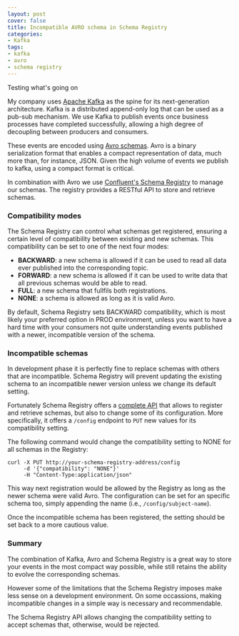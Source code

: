 ```yaml
---
layout: post
cover: false
title: Incompatible AVRO schema in Schema Registry
categories:
- Kafka
tags:
- kafka
- avro
- schema registry
---
```


Testing what's going on

My company uses [Apache Kafka](http://kafka.apache.org/) as the spine for its next-generation architecture. Kafka is a distributed append-only log that can be used as a pub-sub mechanism. We use Kafka to publish events once business processes have completed successfully, allowing a high degree of decoupling between producers and consumers.

These events are encoded using [Avro schemas](http://avro.apache.org). Avro is a binary serialization format that enables a compact representation of data, much more than, for instance, JSON. Given the high volume of events we publish to kafka, using a compact format is critical.

In combination with Avro we use [Confluent's Schema Registry](https://github.com/confluentinc/schema-registry) to manage our schemas. The registry provides a RESTful API to store and retrieve schemas.

### Compatibility modes

The Schema Registry can control what schemas get registered, ensuring a certain level of compatibility between existing and new schemas. This compatibility can be set to one of the next four modes:

- **BACKWARD**: a new schema is allowed if it can be used to read all data ever published into the corresponding topic.
- **FORWARD**: a new schema is allowed if it can be used to write data that all previous schemas would be able to read.
- **FULL**: a new schema that fullfils both registrations.
- **NONE**: a schema is allowed as long as it is valid Avro.

By default, Schema Registry sets BACKWARD compatibility, which is most likely your preferred option in PROD environment, unless you want to have a hard time with your consumers not quite understanding events published with a newer, incompatible version of the schema.

### Incompatible schemas

In development phase it is perfectly fine to replace schemas with others that are incompatible. Schema Registry will prevent updating the existing schema to an incompatible newer version unless we change its default setting.

Fortunately Schema Registry offers a [complete API](http://docs.confluent.io/1.0/schema-registry/docs/api.html) that allows to register and retrieve schemas, but also to change some of its configuration. More specifically, it offers a `/config` endpoint to `PUT` new values for its compatibility setting.

The following command would change the compatibility setting to NONE for all schemas in the Registry:

```
curl -X PUT http://your-schema-registry-address/config 
     -d '{"compatibility": "NONE"}'
     -H "Content-Type:application/json"
```

This way next registration would be allowed by the Registry as long as the newer schema were valid Avro. The configuration can be set for an specific schema too, simply appending the name (i.e., `/config/subject-name`).

Once the incompatible schema has been registered, the setting should be set back to a more cautious value.

### Summary

The combination of Kafka, Avro and Schema Registry is a great way to store your events in the most compact way possible, while still retains the ability to evolve the corresponding schemas.

However some of the limitations that the Schema Registry imposes make less sense on a development environment. On some occassions, making incompatible changes in a simple way is necessary and recommendable.

The Schema Registry API allows changing the compatibility setting to accept schemas that, otherwise, would be rejected.
